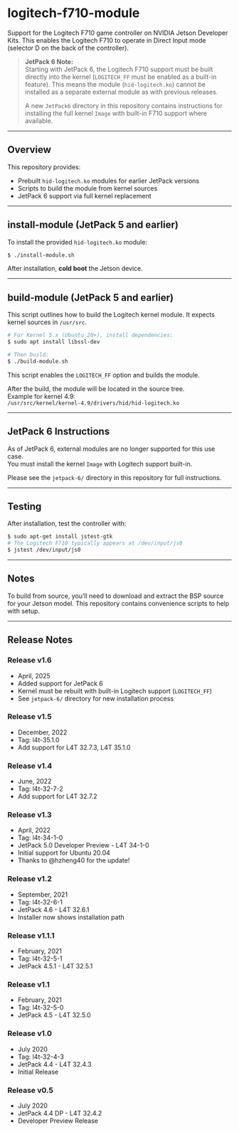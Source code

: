 # logitech-f710-module

Support for the Logitech F710 game controller on NVIDIA Jetson Developer Kits. This enables the Logitech F710 to operate in Direct Input mode (selector D on the back of the controller).

> **JetPack 6 Note:**  
> Starting with JetPack 6, the Logitech F710 support must be built directly into the kernel (`LOGITECH_FF` must be enabled as a built-in feature). This means the module (`hid-logitech.ko`) cannot be installed as a separate external module as with previous releases.  
> 
> A new `JetPack6` directory in this repository contains instructions for installing the full kernel `Image` with built-in F710 support where available.

---

## Overview

This repository provides:

- Prebuilt `hid-logitech.ko` modules for earlier JetPack versions
- Scripts to build the module from kernel sources
- JetPack 6 support via full kernel replacement

---

## install-module (JetPack 5 and earlier)

To install the provided `hid-logitech.ko` module:

```bash
$ ./install-module.sh
```

After installation, **cold boot** the Jetson device.

---

## build-module (JetPack 5 and earlier)

This script outlines how to build the Logitech kernel module. It expects kernel sources in `/usr/src`.

```bash
# For Kernel 5.x (Ubuntu 20+), install dependencies:
$ sudo apt install libssl-dev

# Then build:
$ ./build-module.sh
```

This script enables the `LOGITECH_FF` option and builds the module.

After the build, the module will be located in the source tree.  
Example for kernel 4.9:  
`/usr/src/kernel/kernel-4.9/drivers/hid/hid-logitech.ko`

---

## JetPack 6 Instructions

As of JetPack 6, external modules are no longer supported for this use case.  
You must install the kernel `Image` with Logitech support built-in.

Please see the `jetpack-6/` directory in this repository for full instructions.

---

## Testing

After installation, test the controller with:

```bash
$ sudo apt-get install jstest-gtk
# The Logitech F710 typically appears at /dev/input/js0
$ jstest /dev/input/js0
```

---

## Notes

To build from source, you’ll need to download and extract the BSP source for your Jetson model. This repository contains convenience scripts to help with setup.

---

## Release Notes

### Release v1.6
* April, 2025
* Added support for JetPack 6
* Kernel must be rebuilt with built-in Logitech support (`LOGITECH_FF`)
* See `jetpack-6/` directory for new installation process

### Release v1.5
* December, 2022
* Tag: l4t-35.1.0
* Add support for L4T 32.7.3, L4T 35.1.0

### Release v1.4
* June, 2022
* Tag: l4t-32-7-2
* Add support for L4T 32.7.2

### Release v1.3
* April, 2022
* Tag: l4t-34-1-0
* JetPack 5.0 Developer Preview - L4T 34-1-0
* Initial support for Ubuntu 20.04
* Thanks to @hzheng40 for the update!

### Release v1.2
* September, 2021
* Tag: l4t-32-6-1
* JetPack 4.6 - L4T 32.6.1
* Installer now shows installation path

### Release v1.1.1
* February, 2021
* Tag: l4t-32-5-1
* JetPack 4.5.1 - L4T 32.5.1

### Release v1.1
* February, 2021
* Tag: l4t-32-5-0
* JetPack 4.5 - L4T 32.5.0

### Release v1.0
* July 2020
* Tag: l4t-32-4-3
* JetPack 4.4 - L4T 32.4.3
* Initial Release

### Release v0.5
* July 2020
* JetPack 4.4 DP - L4T 32.4.2
* Developer Preview Release
